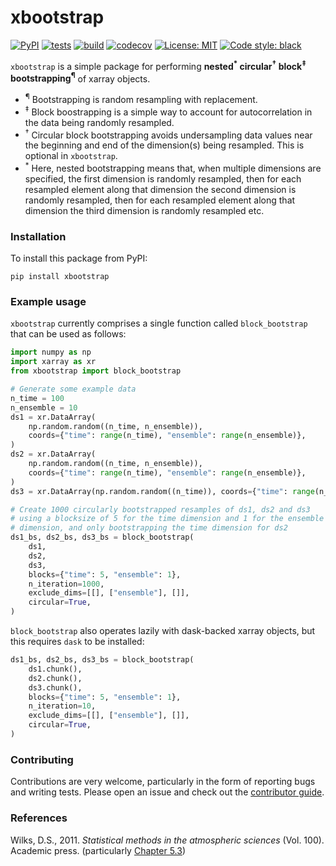 # xbootstrap

[![PyPI](https://img.shields.io/pypi/v/xbootstrap)](https://pypi.org/project/xbootstrap)
[![tests](https://github.com/dougiesquire/xbootstrap/actions/workflows/test.yml/badge.svg)](https://github.com/dougiesquire/xbootstrap/actions/workflows/test.yml)
[![build](https://github.com/dougiesquire/xbootstrap/actions/workflows/build.yml/badge.svg)](https://github.com/dougiesquire/xbootstrap/actions/workflows/build.yml)
[![codecov](https://codecov.io/gh/dougiesquire/xbootstrap/branch/main/graph/badge.svg?token=N0XB8OZ2AE)](https://codecov.io/gh/dougiesquire/xbootstrap)
[![License: MIT](https://img.shields.io/badge/License-MIT-green.svg)](https://github.com/dougiesquire/xbootstrap/blob/master/LICENSE)
[![Code style: black](https://img.shields.io/badge/code%20style-black-000000.svg)](https://github.com/python/black)

`xbootstrap` is a simple package for performing **nested<sup>*</sup> circular<sup>&dagger;</sup> block<sup>&Dagger;</sup> bootstrapping<sup>¶</sup>** of xarray objects. 

- <sup>¶</sup> Bootstrapping is random resampling with replacement.
- <sup>&Dagger;</sup> Block boostrapping is a simple way to account for autocorrelation in the data being randomly resampled.
- <sup>&dagger;</sup> Circular block bootstrapping avoids undersampling data values near the beginning and end of the dimension(s) being resampled. This is optional in `xbootstrap`.
- <sup>*</sup> Here, nested bootstrapping means that, when multiple dimensions are specified, the first dimension is randomly resampled, then for each resampled element along that dimension the second dimension is randomly resampled, then for each resampled element along that dimension the third dimension is randomly resampled etc.

### Installation
To install this package from PyPI:
```
pip install xbootstrap
```

### Example usage
`xbootstrap` currently comprises a single function called `block_bootstrap` that can be used as follows:
```python
import numpy as np
import xarray as xr
from xbootstrap import block_bootstrap

# Generate some example data
n_time = 100
n_ensemble = 10
ds1 = xr.DataArray(
    np.random.random((n_time, n_ensemble)),
    coords={"time": range(n_time), "ensemble": range(n_ensemble)},
)
ds2 = xr.DataArray(
    np.random.random((n_time, n_ensemble)),
    coords={"time": range(n_time), "ensemble": range(n_ensemble)},
)
ds3 = xr.DataArray(np.random.random((n_time)), coords={"time": range(n_time)})

# Create 1000 circularly bootstrapped resamples of ds1, ds2 and ds3
# using a blocksize of 5 for the time dimension and 1 for the ensemble
# dimension, and only bootstrapping the time dimension for ds2
ds1_bs, ds2_bs, ds3_bs = block_bootstrap(
    ds1,
    ds2,
    ds3,
    blocks={"time": 5, "ensemble": 1},
    n_iteration=1000,
    exclude_dims=[[], ["ensemble"], []],
    circular=True,
)
```
`block_bootstrap` also operates lazily with dask-backed xarray objects, but this requires `dask` to be installed:
```python
ds1_bs, ds2_bs, ds3_bs = block_bootstrap(
    ds1.chunk(),
    ds2.chunk(),
    ds3.chunk(),
    blocks={"time": 5, "ensemble": 1},
    n_iteration=10,
    exclude_dims=[[], ["ensemble"], []],
    circular=True,
)
```

### Contributing
Contributions are very welcome, particularly in the form of reporting bugs and writing tests. Please open an issue and check out the [contributor guide](CONTRIBUTING.md).

### References
Wilks, D.S., 2011. *Statistical methods in the atmospheric sciences* (Vol. 100). Academic press. (particularly [Chapter 5.3](https://www.sciencedirect.com/science/article/pii/B9780128158234000055#s0100))
